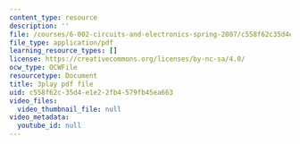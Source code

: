 ```yaml
---
content_type: resource
description: ''
file: /courses/6-002-circuits-and-electronics-spring-2007/c558f62c35d4e1e22fb4579fb45ea663_RsJ1eg7XNVs.pdf
file_type: application/pdf
learning_resource_types: []
license: https://creativecommons.org/licenses/by-nc-sa/4.0/
ocw_type: OCWFile
resourcetype: Document
title: 3play pdf file
uid: c558f62c-35d4-e1e2-2fb4-579fb45ea663
video_files:
  video_thumbnail_file: null
video_metadata:
  youtube_id: null
---
```

